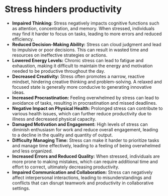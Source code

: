 Stress hinders productivity
=============================

*   **Impaired Thinking:** Stress negatively impacts cognitive functions such as attention, concentration, and memory. When stressed, individuals may find it harder to focus on tasks, leading to more errors and reduced efficiency. 
*   **Reduced Decision-Making Ability:** Stress can cloud judgment and lead to impulsive or poor decisions. This can result in wasted time and resources on ineffective strategies or actions. 
*   **Lowered Energy Levels:** Chronic stress can lead to fatigue and exhaustion, making it difficult to maintain the energy and motivation needed to be productive throughout the day. 
*   **Decreased Creativity:** Stress often promotes a narrow, reactive mindset, hindering creative thinking and problem-solving. A relaxed and focused state is generally more conducive to generating innovative ideas. 
*   **Increased Procrastination:** Feeling overwhelmed by stress can lead to avoidance of tasks, resulting in procrastination and missed deadlines. 
*   **Negative Impact on Physical Health:** Prolonged stress can contribute to various health issues, which can further reduce productivity due to illness and decreased physical capacity. 
*   **Damaged Motivation and Engagement:** High levels of stress can diminish enthusiasm for work and reduce overall engagement, leading to a decline in the quality and quantity of output. 
*   **Difficulty Managing Time:** Stress can make it harder to prioritize tasks and manage time effectively, leading to a feeling of being overwhelmed and less organized. 
*   **Increased Errors and Reduced Quality:** When stressed, individuals are more prone to making mistakes, which can require additional time and effort to correct, ultimately decreasing productivity. 
*   **Impaired Communication and Collaboration:** Stress can negatively affect interpersonal interactions, leading to misunderstandings and conflicts that can disrupt teamwork and productivity in collaborative settings.
